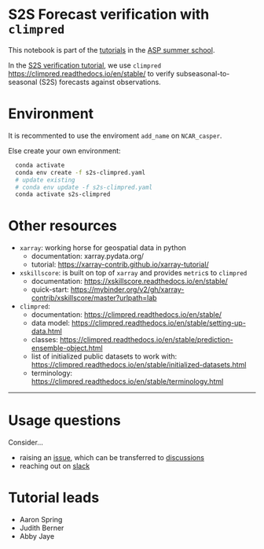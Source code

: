 # S2S Forecast verification with `climpred`

This notebook is part of the [tutorials](https://www.cgd.ucar.edu/events/2021/asp-colloquia/tutorials.html) in the [ASP summer school](https://www.cgd.ucar.edu/events/2021/asp-colloquia/).

In the [S2S verification tutorial](https://docs.google.com/document/d/1nQOyjjAjdqN2sl3IeJYCytCo4l_49GW6fMgkKjsnsCc/edit),
we use `climpred` https://climpred.readthedocs.io/en/stable/ to verify subseasonal-to-seasonal (S2S) forecasts against observations.


# Environment

It is recommented to use the enviroment `add_name` on `NCAR_casper`.

Else create your own environment:

```bash
  conda activate
  conda env create -f s2s-climpred.yaml
  # update existing
  # conda env update -f s2s-climpred.yaml
  conda activate s2s-climpred
```


# Other resources

- `xarray`: working horse for geospatial data in python
    - documentation: xarray.pydata.org/
    - tutorial: https://xarray-contrib.github.io/xarray-tutorial/
- `xskillscore`: is built on top of `xarray` and provides `metric`s to `climpred`
    - documentation: https://xskillscore.readthedocs.io/en/stable/
    - quick-start: https://mybinder.org/v2/gh/xarray-contrib/xskillscore/master?urlpath=lab
- `climpred`:
    - documentation: https://climpred.readthedocs.io/en/stable/
    - data model: https://climpred.readthedocs.io/en/stable/setting-up-data.html
    - classes: https://climpred.readthedocs.io/en/stable/prediction-ensemble-object.html
    - list of initialized public datasets to work with: https://climpred.readthedocs.io/en/stable/initialized-datasets.html
    - terminology: https://climpred.readthedocs.io/en/stable/terminology.html
    
--- 

# Usage questions

Consider...

- raising an [issue](https://github.com/pangeo-data/climpred/issues), which can be transferred to [discussions](https://github.com/pangeo-data/climpred/discussions)
- reaching out on [slack](asp2021-s2s.slack.com)

# Tutorial leads

- Aaron Spring
- Judith Berner
- Abby Jaye
